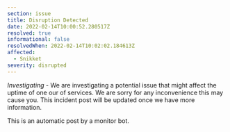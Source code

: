```yaml
---
section: issue
title: Disruption Detected
date: 2022-02-14T10:00:52.280517Z
resolved: true
informational: false
resolvedWhen: 2022-02-14T10:02:02.184613Z
affected:
  - Snikket
severity: disrupted
---
```

*Investigating* - We are investigating a potential issue that might affect the uptime of one our of services. We are sorry for any inconvenience this may cause you. This incident post will be updated once we have more information.

This is an automatic post by a monitor bot.
        